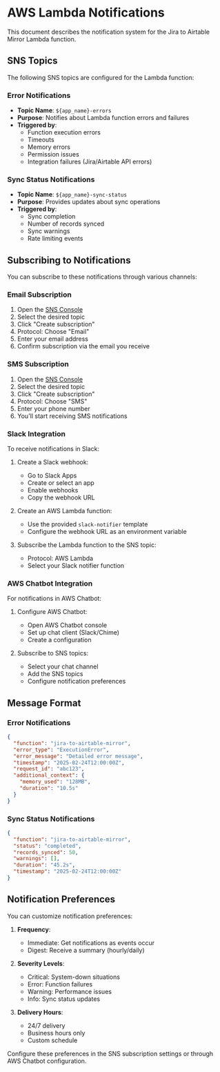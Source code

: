 # AWS Lambda Notifications

This document describes the notification system for the Jira to Airtable Mirror Lambda function.

## SNS Topics

The following SNS topics are configured for the Lambda function:

### Error Notifications
- **Topic Name**: `${app_name}-errors`
- **Purpose**: Notifies about Lambda function errors and failures
- **Triggered by**:
  - Function execution errors
  - Timeouts
  - Memory errors
  - Permission issues
  - Integration failures (Jira/Airtable API errors)

### Sync Status Notifications
- **Topic Name**: `${app_name}-sync-status`
- **Purpose**: Provides updates about sync operations
- **Triggered by**:
  - Sync completion
  - Number of records synced
  - Sync warnings
  - Rate limiting events

## Subscribing to Notifications

You can subscribe to these notifications through various channels:

### Email Subscription
1. Open the [SNS Console](https://console.aws.amazon.com/sns/)
2. Select the desired topic
3. Click "Create subscription"
4. Protocol: Choose "Email"
5. Enter your email address
6. Confirm subscription via the email you receive

### SMS Subscription
1. Open the [SNS Console](https://console.aws.amazon.com/sns/)
2. Select the desired topic
3. Click "Create subscription"
4. Protocol: Choose "SMS"
5. Enter your phone number
6. You'll start receiving SMS notifications

### Slack Integration
To receive notifications in Slack:

1. Create a Slack webhook:
   - Go to Slack Apps
   - Create or select an app
   - Enable webhooks
   - Copy the webhook URL

2. Create an AWS Lambda function:
   - Use the provided `slack-notifier` template
   - Configure the webhook URL as an environment variable

3. Subscribe the Lambda function to the SNS topic:
   - Protocol: AWS Lambda
   - Select your Slack notifier function

### AWS Chatbot Integration
For notifications in AWS Chatbot:

1. Configure AWS Chatbot:
   - Open AWS Chatbot console
   - Set up chat client (Slack/Chime)
   - Create a configuration

2. Subscribe to SNS topics:
   - Select your chat channel
   - Add the SNS topics
   - Configure notification preferences

## Message Format

### Error Notifications
```json
{
  "function": "jira-to-airtable-mirror",
  "error_type": "ExecutionError",
  "error_message": "Detailed error message",
  "timestamp": "2025-02-24T12:00:00Z",
  "request_id": "abc123",
  "additional_context": {
    "memory_used": "128MB",
    "duration": "10.5s"
  }
}
```

### Sync Status Notifications
```json
{
  "function": "jira-to-airtable-mirror",
  "status": "completed",
  "records_synced": 50,
  "warnings": [],
  "duration": "45.2s",
  "timestamp": "2025-02-24T12:00:00Z"
}
```

## Notification Preferences

You can customize notification preferences:

1. **Frequency**:
   - Immediate: Get notifications as events occur
   - Digest: Receive a summary (hourly/daily)

2. **Severity Levels**:
   - Critical: System-down situations
   - Error: Function failures
   - Warning: Performance issues
   - Info: Sync status updates

3. **Delivery Hours**:
   - 24/7 delivery
   - Business hours only
   - Custom schedule

Configure these preferences in the SNS subscription settings or through AWS Chatbot configuration.
